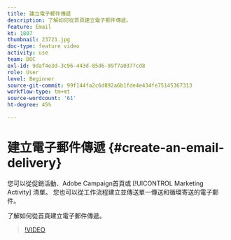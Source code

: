 ```yaml
---
title: 建立電子郵件傳遞
description: 了解如何從首頁建立電子郵件傳遞。
feature: Email
kt: 1807
thumbnail: 23721.jpg
doc-type: feature video
activity: use
team: DOC
exl-id: 9daf4e3d-3c96-443d-85d6-99f7a0377cd8
role: User
level: Beginner
source-git-commit: 99f144fa2c6d892a6b1fde4e434fe75145367313
workflow-type: tm+mt
source-wordcount: '61'
ht-degree: 45%

---
```


# 建立電子郵件傳遞 {#create-an-email-delivery}

您可以從促銷活動、Adobe Campaign首頁或 [!UICONTROL Marketing Activity] 清單。 您也可以從工作流程建立並傳送單一傳送和循環寄送的電子郵件。

了解如何從首頁建立電子郵件傳遞。

>[!VIDEO](https://video.tv.adobe.com/v/23721?quality=12)
